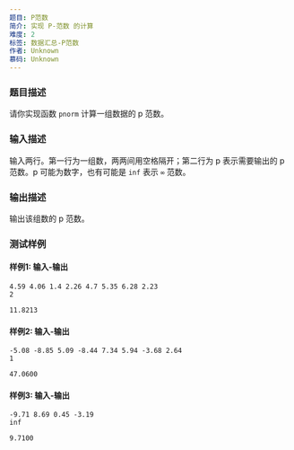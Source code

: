 ```yaml
---
题目: P范数
简介: 实现 P-范数 的计算
难度: 2
标签: 数据汇总-P范数
作者: Unknown
慕码: Unknown
---
```


### 题目描述

请你实现函数 `pnorm` 计算一组数据的 p 范数。

### 输入描述

输入两行。第一行为一组数，两两间用空格隔开；第二行为 p 表示需要输出的 p 范数。p 可能为数字，也有可能是 `inf` 表示 `∞` 范数。

### 输出描述

输出该组数的 p 范数。

### 测试样例

#### 样例1: 输入-输出

```
4.59 4.06 1.4 2.26 4.7 5.35 6.28 2.23
2
```

```
11.8213
```

#### 样例2: 输入-输出

```
-5.08 -8.85 5.09 -8.44 7.34 5.94 -3.68 2.64
1
```

```
47.0600
```

#### 样例3: 输入-输出

```
-9.71 8.69 0.45 -3.19
inf
```

```
9.7100
```

